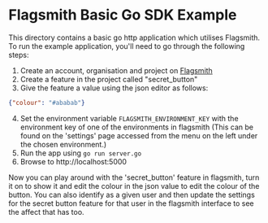 # Flagsmith Basic Go SDK Example

This directory contains a basic go http application which utilises Flagsmith. To run the example application, you'll 
need to go through the following steps:

1. Create an account, organisation and project on [Flagsmith](https://flagsmith.com)
2. Create a feature in the project called "secret_button"
3. Give the feature a value using the json editor as follows: 

```json
{"colour": "#ababab"}
```


4. Set the environment variable `FLAGSMITH_ENVIRONMENT_KEY` with the environment key of one of the environments 
in flagsmith (This can be found on the 'settings' page accessed from the menu on the left under the chosen environment.)
5. Run the app using `go run server.go`
6. Browse to http://localhost:5000


Now you can play around with the 'secret_button' feature in flagsmith, turn it on to show it and edit the colour in the
json value to edit the colour of the button. You can also identify as a given user and then update the settings for the
secret button feature for that user in the flagsmith interface to see the affect that has too. 
